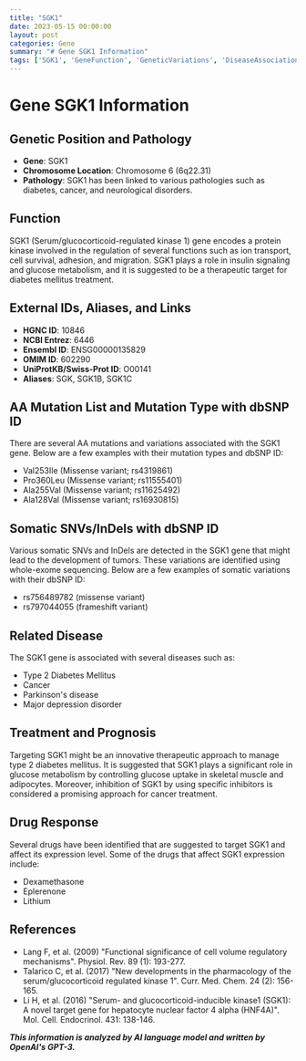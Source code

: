 ```yaml
---
title: "SGK1"
date: 2023-05-15 00:00:00
layout: post
categories: Gene
summary: "# Gene SGK1 Information"
tags: ['SGK1', 'GeneFunction', 'GeneticVariations', 'DiseaseAssociation', 'TherapeuticTarget', 'DrugResponse', 'CancerTreatment', 'DiabetesManagement']
---
```


# Gene SGK1 Information

## Genetic Position and Pathology
- **Gene**: SGK1
- **Chromosome Location**: Chromosome 6 (6q22.31)
- **Pathology**: SGK1 has been linked to various pathologies such as diabetes, cancer, and neurological disorders.

## Function
SGK1 (Serum/glucocorticoid-regulated kinase 1) gene encodes a protein kinase involved in the regulation of several functions such as ion transport, cell survival, adhesion, and migration. SGK1 plays a role in insulin signaling and glucose metabolism, and it is suggested to be a therapeutic target for diabetes mellitus treatment.

## External IDs, Aliases, and Links
- **HGNC ID**: 10846
- **NCBI Entrez**: 6446
- **Ensembl ID**: ENSG00000135829
- **OMIM ID**: 602290
- **UniProtKB/Swiss-Prot ID**: O00141
- **Aliases**: SGK, SGK1B, SGK1C

## AA Mutation List and Mutation Type with dbSNP ID
There are several AA mutations and variations associated with the SGK1 gene. Below are a few examples with their mutation types and dbSNP ID:
- Val253Ile (Missense variant; rs4319861)
- Pro360Leu (Missense variant; rs11555401)
- Ala255Val (Missense variant; rs11625492)
- Ala128Val (Missense variant; rs16930815)

## Somatic SNVs/InDels with dbSNP ID
Various somatic SNVs and InDels are detected in the SGK1 gene that might lead to the development of tumors. These variations are identified using whole-exome sequencing. Below are a few examples of somatic variations with their dbSNP ID:
- rs756489782 (missense variant)
- rs797044055 (frameshift variant)

## Related Disease
The SGK1 gene is associated with several diseases such as:
- Type 2 Diabetes Mellitus
- Cancer
- Parkinson's disease
- Major depression disorder

## Treatment and Prognosis
Targeting SGK1 might be an innovative therapeutic approach to manage type 2 diabetes mellitus. It is suggested that SGK1 plays a significant role in glucose metabolism by controlling glucose uptake in skeletal muscle and adipocytes.
Moreover, inhibition of SGK1 by using specific inhibitors is considered a promising approach for cancer treatment.

## Drug Response
Several drugs have been identified that are suggested to target SGK1 and affect its expression level. Some of the drugs that affect SGK1 expression include:
- Dexamethasone
- Eplerenone
- Lithium

## References
- Lang F, et al. (2009) "Functional significance of cell volume regulatory mechanisms". Physiol. Rev. 89 (1): 193-277.
- Talarico C, et al. (2017) "New developments in the pharmacology of the serum/glucocorticoid regulated kinase 1". Curr. Med. Chem. 24 (2): 156-165.
- Li H, et al. (2016) "Serum- and glucocorticoid-inducible kinase1 (SGK1): A novel target gene for hepatocyte nuclear factor 4 alpha (HNF4A)". Mol. Cell. Endocrinol. 431: 138-146.

**_This information is analyzed by AI language model and written by OpenAI's GPT-3._**